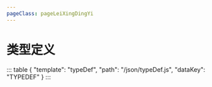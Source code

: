 ```yaml
---
pageClass: pageLeiXingDingYi
---
```


# 类型定义

::: table { "template": "typeDef", "path": "/json/typeDef.js", "dataKey": "TYPEDEF" }
:::
